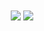 <div align="center">
  <img src="https://i.makeagif.com/media/12-28-2020/dUMMkB.gif" align="center" />
  <img src="https://github-readme-stats.vercel.app/api?username=DarkArlekin&show_icons=true&count_private=true&hide_border=true&theme=github_dark"    align="center" />
</div>
